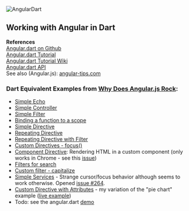 ![AngularDart](http://www.scribegriff.com/dartlang/github/angular/angular-dart-vsm.png)


## Working with Angular in Dart ##
**References**     
[Angular.dart on Github](https://github.com/angular/angular.dart)  
[Angular.dart Tutorial](https://github.com/angular/angular.dart.tutorial "AngularDart Tutorial")    
[Angular.dart Tutorial Wiki ](https://github.com/angular/angular.dart.tutorial/wiki "Wiki for Tutorial")  
[Angular.dart API](http://ci.angularjs.org/view/Dart/job/angular.dart-master/javadoc/index.html "Angular.dart API")   
See also (Angular.js): [angular-tips.com](http://angular-tips.com/ "angular tips")     

### Dart Equivalent Examples from [Why Does Angular.js Rock](http://angular-tips.com/blog/2013/08/why-does-angular-dot-js-rock/ "Why Does Angular.js Rock?"): ###

- [Simple Echo](https://github.com/scribeGriff/angular_examples/tree/master/web/simple_echo "Simple Echo")
- [Simple Controller](https://github.com/scribeGriff/angular_examples/tree/master/web/simple_controller "Simple Controller")
- [Simple Filter](https://github.com/scribeGriff/angular_examples/tree/master/web/simple_filter "Simple Filter")
- [Binding a function to a scope](https://github.com/scribeGriff/angular_examples/tree/master/web/bind_functions "bind function scope") 
- [Simple Directive](https://github.com/scribeGriff/angular_examples/tree/master/web/simple_directives "Simple Directives")
- [Repeating Directive](https://github.com/scribeGriff/angular_examples/tree/master/web/repeat_directives "Repeating Directives")
- [Repeating Directive with Filter](https://github.com/scribeGriff/angular_examples/tree/master/web/repeat_directives_filter "Repeating Directive with Filter")
- [Custom Directives - focus()](https://github.com/scribeGriff/angular_examples/tree/master/web/focus_directive)
- [Component Directive](https://github.com/scribeGriff/angular_examples/tree/master/web/component_directive "Component Directive"): Rendering HTML in a custom component (only works in Chrome - see this [issue](https://code.google.com/p/dart/issues/detail?id=15144))
- [Filters for search](https://github.com/scribeGriff/angular_examples/tree/master/web/filter_search "Filters for search")
- [Custom filter - capitalize](https://github.com/scribeGriff/angular_examples/tree/master/web/custom_filter "Custom filter - capitalize")
- [Simple Services](https://github.com/scribeGriff/angular_examples/tree/master/web/services_factory "Simple Services") - Strange cursor/focus behavior although seems to work otherwise.  Opened [issue #264](https://github.com/angular/angular.dart/issues/264 "Issue 264").
- [Custom Directive with Attributes](https://github.com/scribeGriff/angular_examples/tree/master/web/custom_directive_attributes "Custom Directive with Attributes") - my variation of the "pie chart" example ([live example](http://www.scribegriff.com/dartlang/angular/custom_directive_attributes/custom_directive.html "Custom Directive Live Example"))
- Todo: see the angular.dart [demo](https://github.com/angular/angular.dart/tree/master/demo/todo "angular dart demo")